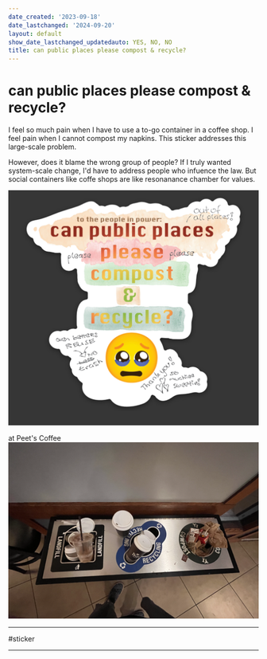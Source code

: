 ```yaml
---
date_created: '2023-09-18'
date_lastchanged: '2024-09-20'
layout: default
show_date_lastchanged_updatedauto: YES, NO, NO
title: can public places please compost & recycle?
---
```

# can public places please compost & recycle?
I feel so much pain when I have to use a to-go container in a coffee shop. I feel pain when I cannot compost my napkins. This sticker addresses this large-scale problem.

However, does it blame the wrong group of people? If I truly wanted system-scale change, I'd have to address people who infuence the law. But social containers like coffe shops are like resonanance chamber for values. 

![](media/MMSStickPlsComp.png)


at Peet's Coffee 
![](media/cleanshot_2023-11-06-at-18-08-26@2x.png)


________
#sticker 

________